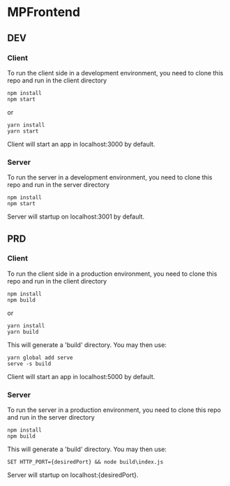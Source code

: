 # MPFrontend

## DEV   
### Client

To run the client side in a development environment, you need to clone this repo and run in the client directory

```
npm install
npm start
```

or

```
yarn install
yarn start
```

Client will start an app in localhost:3000 by default.
### Server

To run the server in a development environment, you need to clone this repo and run in the server directory

```
npm install
npm start
```

Server will startup on localhost:3001 by default.

## PRD   
### Client

To run the client side in a production environment, you need to clone this repo and run in the client directory

```
npm install
npm build
```

or

```
yarn install
yarn build
```

This will generate a 'build' directory. You may then use:

```
yarn global add serve
serve -s build
```
Client will start an app in localhost:5000 by default.
### Server

To run the server in a production environment, you need to clone this repo and run in the server directory

```
npm install
npm build
```
This will generate a 'build' directory. You may then use:

```
SET HTTP_PORT={desiredPort} && node build\index.js
```

Server will startup on localhost:{desiredPort}.
